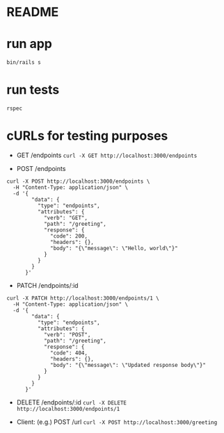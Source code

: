 # README

# run app
`bin/rails s`

# run tests
`rspec`

# cURLs for testing purposes

* GET /endpoints
`curl -X GET http://localhost:3000/endpoints`

* POST /endpoints
```
curl -X POST http://localhost:3000/endpoints \
  -H "Content-Type: application/json" \
  -d '{
        "data": {
          "type": "endpoints",
          "attributes": {
            "verb": "GET",
            "path": "/greeting",
            "response": {
              "code": 200,
              "headers": {},
              "body": "{\"message\": \"Hello, world\"}"
            }
          }
        }
      }'
```

* PATCH /endpoints/:id
```
curl -X PATCH http://localhost:3000/endpoints/1 \
  -H "Content-Type: application/json" \
  -d '{
        "data": {
          "type": "endpoints",
          "attributes": {
            "verb": "POST",
            "path": "/greeting",
            "response": {
              "code": 404,
              "headers": {},
              "body": "{\"message\": \"Updated response body\"}"
            }
          }
        }
      }'
```

* DELETE /endpoints/:id
`curl -X DELETE http://localhost:3000/endpoints/1`

* Client: (e.g.) POST /url
`curl -X POST http://localhost:3000/greeting`